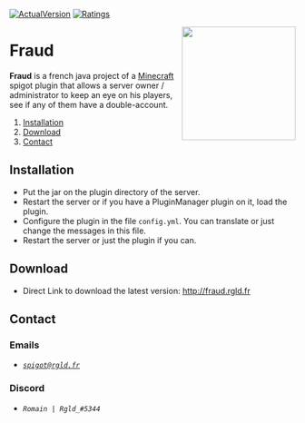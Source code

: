 [![ActualVersion](https://badges.spiget.org/resources/version/Version-green-69872.svg)](https://api.spiget.org/v2/resources/69872/versions/latest/download)
[![Ratings](https://badges.spiget.org/resources/rating/Rating-blue-69872.svg)](https://www.spigotmc.org/resources/fraud.69872/)

<img align="right" src="https://i.imgur.com/WjvQClG.png" height="200" width="200">

# Fraud
**Fraud** is a french java project of a [Minecraft](https://www.minecraft.net) spigot plugin that allows a server owner / administrator to keep an eye on his players, see if any of them have a double-account.

1. [Installation](#Installation)
1. [Download](#Download)
1. [Contact](#Contact)

## Installation

- Put the jar on the plugin directory of the server.
- Restart the server or if you have a PluginManager plugin on it, load the plugin.
- Configure the plugin in the file `config.yml`. You can translate or just change the messages in this file.
- Restart the server or just the plugin if you can.

## Download

- Direct Link to download the latest version: http://fraud.rgld.fr

## Contact
### Emails
- [*`spigot@rgld.fr`*](mailto:spigot@rgld.fr)

### Discord
- *`Romain | Rgld_#5344`*
